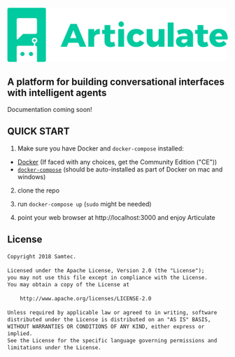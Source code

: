 ![articulate logo](./docs/img/articulate-logo.png)

## A platform for building conversational interfaces with intelligent agents

Documentation coming soon!

## QUICK START

1. Make sure you have Docker and `docker-compose` installed:

* [Docker](https://docs.docker.com/engine/installation/) (If faced with any choices, get the Community Edition ("CE"))
* [`docker-compose`](https://docs.docker.com/compose/install/) (should be auto-installed as part of Docker on mac and windows)

2. clone the repo

3. run `docker-compose up` (`sudo` might be needed)

4. point your web browser at  http://localhost:3000 and enjoy Articulate

## License
```
Copyright 2018 Samtec.

Licensed under the Apache License, Version 2.0 (the "License");
you may not use this file except in compliance with the License.
You may obtain a copy of the License at

    http://www.apache.org/licenses/LICENSE-2.0

Unless required by applicable law or agreed to in writing, software
distributed under the License is distributed on an "AS IS" BASIS,
WITHOUT WARRANTIES OR CONDITIONS OF ANY KIND, either express or implied.
See the License for the specific language governing permissions and
limitations under the License.
```

